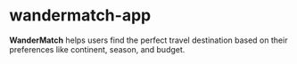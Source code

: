 # wandermatch-app
**WanderMatch** helps users find the perfect travel destination based on their preferences like continent, season, and budget.
